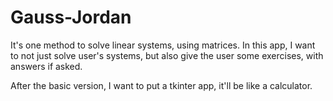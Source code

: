 # Gauss-Jordan

It's one method to solve linear systems, using matrices. In this app, I want to not just solve user's systems, but also give the user some exercises, with answers if asked.

After the basic version, I want to put a tkinter app, it'll be like a calculator.